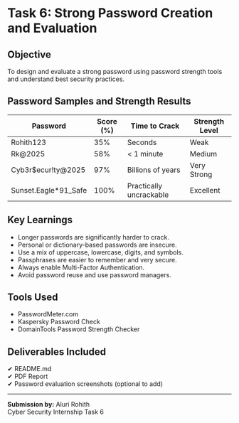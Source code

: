 
# Task 6: Strong Password Creation and Evaluation

## Objective
To design and evaluate a strong password using password strength tools and understand best security practices.

## Password Samples and Strength Results
| Password | Score (%) | Time to Crack | Strength Level |
|----------|-----------|---------------|----------------|
| Rohith123 | 35% | Seconds | Weak |
| Rk@2025 | 58% | < 1 minute | Medium |
| Cyb3r$ecur!ty@2025 | 97% | Billions of years | Very Strong |
| Sunset.Eagle*91_Safe | 100% | Practically uncrackable | Excellent |

## Key Learnings
- Longer passwords are significantly harder to crack.
- Personal or dictionary-based passwords are insecure.
- Use a mix of uppercase, lowercase, digits, and symbols.
- Passphrases are easier to remember and very secure.
- Always enable Multi-Factor Authentication.
- Avoid password reuse and use password managers.

## Tools Used
- PasswordMeter.com
- Kaspersky Password Check
- DomainTools Password Strength Checker

## Deliverables Included
✔ README.md  
✔ PDF Report  
✔ Password evaluation screenshots (optional to add)

---
**Submission by:** Aluri Rohith  
Cyber Security Internship Task 6

